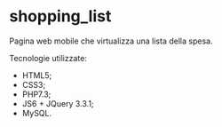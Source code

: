 # shopping_list

Pagina web mobile che virtualizza una lista della spesa.

Tecnologie utilizzate:

- HTML5;
- CSS3;
- PHP7.3;
- JS6 + JQuery 3.3.1;
- MySQL.
